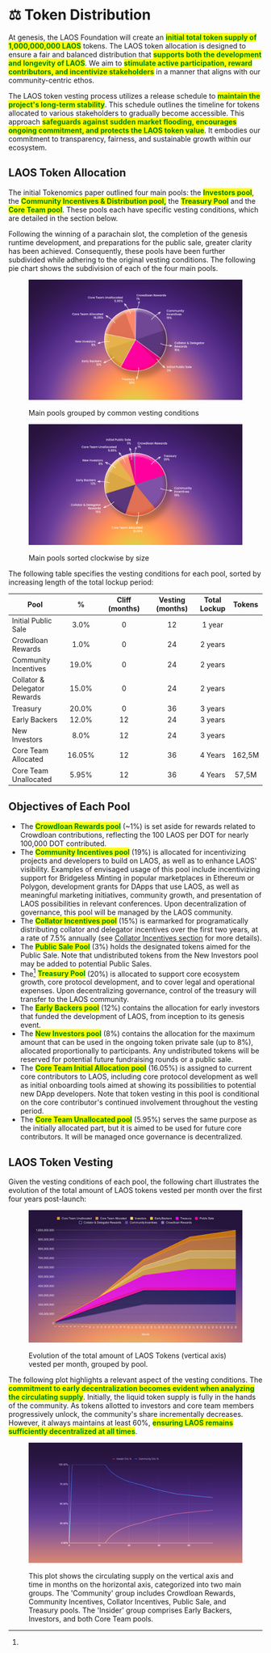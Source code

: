 # ⚖️ Token Distribution

At genesis, the LAOS Foundation will create an <mark style="color:green;">**initial total token supply of 1,000,000,000 LAOS**</mark> tokens. The LAOS token allocation is designed to ensure a fair and balanced distribution that <mark style="color:green;">**supports both the development and longevity of LAOS**</mark>. We aim to <mark style="color:green;">**stimulate active participation, reward contributors, and incentivize stakeholders**</mark> in a manner that aligns with our community-centric ethos.

The LAOS token vesting process utilizes a release schedule to <mark style="color:green;">**maintain the project's long-term stability**</mark>. This schedule outlines the timeline for tokens allocated to various stakeholders to gradually become accessible. This approach <mark style="color:green;">**safeguards against sudden market flooding, encourages ongoing commitment, and protects the LAOS token value**</mark>. It embodies our commitment to transparency, fairness, and sustainable growth within our ecosystem.

## LAOS Token Allocation&#x20;

The initial Tokenomics paper outlined four main pools: the <mark style="color:green;">**Investors pool**</mark>, the <mark style="color:green;">**Community Incentives & Distribution pool,**</mark>  the <mark style="color:green;">**Treasury Pool**</mark> and the <mark style="color:green;">**Core Team pool**</mark>. These pools each have specific vesting conditions, which are detailed in the section below.&#x20;

Following the winning of a parachain slot, the completion of the genesis runtime development, and preparations for the public sale, greater clarity has been achieved. Consequently, these pools have been further subdivided while adhering to the original vesting conditions. The following pie chart shows the subdivision of each of the four main pools.

<div>

<figure><img src="../.gitbook/assets/LAOS_Pie_Chart_v6.png" alt=""><figcaption><p>Main pools grouped by common vesting conditions</p></figcaption></figure>

 

<figure><img src="../.gitbook/assets/LAOS_Chart_Pie_size_v2.png" alt=""><figcaption><p>Main pools sorted clockwise by size</p></figcaption></figure>

</div>

The following table specifies the vesting conditions for each pool, sorted by increasing length of the total lockup period:

<table><thead><tr><th width="143">Pool</th><th width="101" align="center">%</th><th width="148" align="center">Cliff (months)</th><th width="166" align="center">Vesting (months)</th><th align="center">Total Lockup</th><th data-hidden align="center">Tokens</th></tr></thead><tbody><tr><td>Initial Public Sale</td><td align="center">3.0%</td><td align="center">0</td><td align="center">12</td><td align="center">1 year</td><td align="center"></td></tr><tr><td>Crowdloan Rewards</td><td align="center">1.0%</td><td align="center">0</td><td align="center">24</td><td align="center">2 years</td><td align="center"></td></tr><tr><td>Community Incentives</td><td align="center">19.0%</td><td align="center">0</td><td align="center">24</td><td align="center">2 years</td><td align="center"></td></tr><tr><td>Collator &#x26; Delegator Rewards</td><td align="center">15.0%</td><td align="center">0</td><td align="center">24</td><td align="center">2 years</td><td align="center"></td></tr><tr><td>Treasury</td><td align="center">20.0%</td><td align="center">0</td><td align="center">36</td><td align="center">3 years</td><td align="center"></td></tr><tr><td>Early Backers</td><td align="center">12.0%</td><td align="center">12</td><td align="center">24</td><td align="center">3 years</td><td align="center"></td></tr><tr><td>New Investors</td><td align="center">8.0%</td><td align="center">12</td><td align="center">24</td><td align="center">3 years</td><td align="center"></td></tr><tr><td>Core Team Allocated</td><td align="center">16.05%</td><td align="center">12</td><td align="center">36</td><td align="center">4 Years</td><td align="center">162,5M</td></tr><tr><td>Core Team Unallocated</td><td align="center">5.95%</td><td align="center">12</td><td align="center">36</td><td align="center">4 Years</td><td align="center">57,5M</td></tr></tbody></table>



## Objectives of Each Pool

* The <mark style="color:green;">**Crowdloan Rewards pool**</mark> (\~1%) is set aside for rewards related to Crowdloan contributions, reflecting the 100 LAOS per DOT for nearly 100,000 DOT contributed.&#x20;
* The <mark style="color:green;">**Community Incentives pool**</mark> (19%) is allocated for incentivizing projects and developers to build on LAOS, as well as to enhance LAOS' visibility. Examples of envisaged usage of this pool include incentivizing support for Bridgeless Minting in popular marketplaces in Ethereum or Polygon, development grants for DApps that use LAOS, as well as meaningful marketing initiatives, community growth, and presentation of LAOS possibilities in relevant conferences. Upon decentralization of governance, this pool will be managed by the LAOS community.
* The <mark style="color:green;">**Collator Incentives pool**</mark> (15%) is earmarked for programatically distributing collator and delegator incentives over the first two years, at a rate of 7.5% annually (see [Collator Incentives section](collator-incentives.md) for more details).&#x20;
* The <mark style="color:green;">**Public Sale Pool**</mark> (3%) holds the designated tokens aimed for the Public Sale. Note that undistributed tokens from the New Investors pool may be added to potential Public Sales.
* The[^1] <mark style="color:green;">**Treasury Pool**</mark> (20%) is allocated to support core ecosystem growth, core protocol development, and to cover legal and operational expenses. Upon decentralizing governance, control of the treasury will transfer to the LAOS community.
* The <mark style="color:green;">**Early Backers pool**</mark>  (12%) contains the allocation for early investors that funded the development of LAOS, from inception to its genesis event.
* The <mark style="color:green;">**New Investors pool**</mark>  (8%) contains the allocation for the maximum amount that can be used in the ongoing token private sale (up to 8%), allocated proportionally to participants. Any undistributed tokens will be reserved for potential future fundraising rounds or a public sale.
* The <mark style="color:green;">**Core Team Initial Allocation pool**</mark> (16.05%) is assigned to current core contributors to LAOS, including core protocol development as well as initial onboarding tools aimed at showing its possibilities to potential new DApp developers. Note that token vesting in this pool is conditional on the core contributor's continued involvement throughout the vesting period.
* The <mark style="color:green;">**Core Team Unallocated pool**</mark> (5.95%) serves the same purpose as the initially allocated part, but it is aimed to be used for future core contributors. It will be managed once governance is decentralized.

## LAOS Token Vesting  <a href="#laos-token-vesting" id="laos-token-vesting"></a>

Given the vesting conditions of each pool, the following chart illustrates the evolution of the total amount of LAOS tokens vested per month over the first four years post-launch:

<figure><img src="../.gitbook/assets/chart_fixed_1_v2.svg" alt=""><figcaption><p>Evolution of the total amount of LAOS Tokens (vertical axis) vested per month, grouped by pool.</p></figcaption></figure>

The following plot highlights a relevant aspect of the vesting conditions. The <mark style="color:green;">**commitment to early decentralization becomes evident when analyzing the circulating supply**</mark>. Initially, the liquid token supply is fully in the hands of the community. As tokens allotted to investors and core team members progressively unlock, the community's share incrementally decreases. However, it always maintains at least 60%, <mark style="color:green;">**ensuring LAOS remains sufficiently decentralized at all times**</mark>.&#x20;

<figure><img src="../.gitbook/assets/17_LAOS_Gitbook_assets_chart_3 (1).jpg" alt=""><figcaption><p>This plot shows the circulating supply on the vertical axis and time in months on the horizontal axis, categorized into two main groups. The 'Community' group includes Crowdloan Rewards, Community Incentives, Collator Incentives, Public Sale, and Treasury pools. The 'Insider' group comprises Early Backers, Investors, and both Core Team pools.</p></figcaption></figure>

[^1]: 
